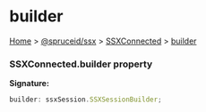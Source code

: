# builder

[Home](https://github.com/spruceid/ssx/blob/main/documentation/reference/ssx-sdk/index.md) > [@spruceid/ssx](../) > [SSXConnected](./) > [builder](ssx.ssxconnected.builder.md)

### SSXConnected.builder property

**Signature:**

```typescript
builder: ssxSession.SSXSessionBuilder;
```
